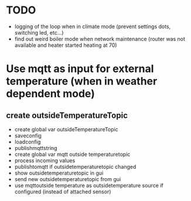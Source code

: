 # TODO
- logging of the loop when in climate mode (prevent settings dots, switching led, etc...)
- find out weird boiler mode when network maintenance (router was not available and heater started heating at 70)


# Use mqtt as input for external temperature (when in weather dependent mode)

## create outsideTemperatureTopic
- create global var outsideTemperatureTopic
- saveconfig
- loadconfig
- publishmqttstring
- create global var mqtt outside temperaturetopic
- process incoming values
- publishtomqtt if outsidetemperaturetopic changed
- show outsidetemperaturetopic in gui
- send new outsidetemperaturetopic from gui
- use mqttoutside temperature as outsidetemperature source if configured (instead of attached sensor)



